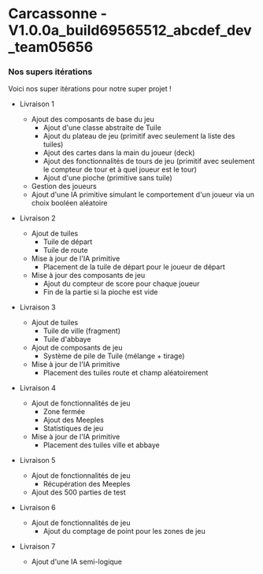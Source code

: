 # Carcassonne - V1.0.0a_build69565512_abcdef_dev_team05656
### Nos supers itérations

Voici nos super itérations pour notre super projet !

- Livraison 1
  - Ajout des composants de base du jeu
    - Ajout d'une classe abstraite de Tuile
    - Ajout du plateau de jeu (primitif avec seulement la liste des tuiles)
    - Ajout des cartes dans la main du joueur (deck)
    - Ajout des fonctionnalités de tours de jeu (primitif avec seulement le compteur de tour et à quel joueur est le tour)
    - Ajout d'une pioche (primitive sans tuile)
  - Gestion des joueurs
  - Ajout d'une IA primitive simulant le comportement d'un joueur via un choix booléen aléatoire

- Livraison 2
  - Ajout de tuiles
    - Tuile de départ
    - Tuile de route
  - Mise à jour de l'IA primitive
    - Placement de la tuile de départ pour le joueur de départ
  - Mise à jour des composants de jeu
    - Ajout du compteur de score pour chaque joueur
    - Fin de la partie si la pioche est vide

- Livraison 3
  - Ajout de tuiles
    - Tuile de ville (fragment)
    - Tuile d'abbaye
  - Ajout de composants de jeu
    - Système de pile de Tuile (mélange + tirage)
  - Mise à jour de l'IA  primitive
    - Placement des tuiles route et champ aléatoirement
 
 - Livraison 4
   - Ajout de fonctionnalités de jeu
     - Zone fermée
     - Ajout des Meeples
     - Statistiques de jeu
    - Mise à jour de l'IA primitive
      - Placement des tuiles ville et abbaye

  - Livraison 5
    - Ajout de fonctionnalités de jeu
      - Récupération des Meeples
    - Ajout des 500 parties de test
 
  - Livraison 6
    - Ajout de fonctionnalités de jeu
      - Ajout du comptage de point pour les zones de jeu

  - Livraison 7
    - Ajout d'une IA semi-logique
